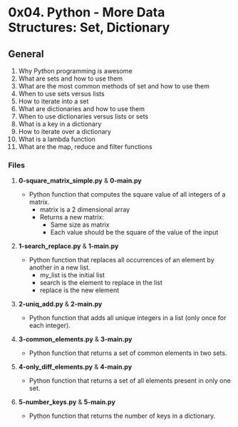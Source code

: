 # 0x04. Python - More Data Structures: Set, Dictionary

## General
1. Why Python programming is awesome
2. What are sets and how to use them
3. What are the most common methods of set and how to use them
4. When to use sets versus lists
5. How to iterate into a set
6. What are dictionaries and how to use them
7. When to use dictionaries versus lists or sets
8. What is a key in a dictionary
9. How to iterate over a dictionary
10. What is a lambda function
11. What are the map, reduce and filter functions

### Files
1. **0-square_matrix_simple.py** & **0-main.py**
   - Python function that computes the square value of all integers of a matrix.
     - matrix is a 2 dimensional array
     - Returns a new matrix:
       - Same size as matrix
       - Each value should be the square of the value of the input

2. **1-search_replace.py** & **1-main.py**
   - Python function that replaces all occurrences of an element by another in a new list.
     - my_list is the initial list
     - search is the element to replace in the list
     - replace is the new element

3. **2-uniq_add.py** & **2-main.py**
   - Python function that adds all unique integers in a list (only once for each integer).

4. **3-common_elements.py** & **3-main.py**
   - Python function that returns a set of common elements in two sets.

5. **4-only_diff_elements.py** & **4-main.py**
   - Python function that returns a set of all elements present in only one set.

6. **5-number_keys.py** & **5-main.py**
   - Python function that returns the number of keys in a dictionary.

